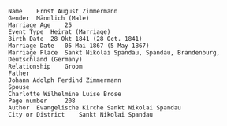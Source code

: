     Name 	Ernst August Zimmermann
    Gender 	Männlich (Male)
    Marriage Age 	25
    Event Type 	Heirat (Marriage)
    Birth Date 	28 Okt 1841 (28 Oct. 1841)
    Marriage Date 	05 Mai 1867 (5 May 1867)
    Marriage Place 	Sankt Nikolai Spandau, Spandau, Brandenburg, Deutschland (Germany)
    Relationship 	Groom
    Father
    Johann Adolph Ferdind Zimmermann
    Spouse
    Charlotte Wilhelmine Luise Brose
    Page number 	208
    Author 	Evangelische Kirche Sankt Nikolai Spandau
    City or District 	Sankt Nikolai Spandau
